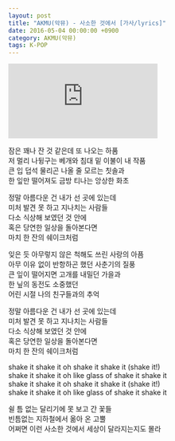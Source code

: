 ```yaml
---
layout: post
title: "AKMU(악뮤) - 사소한 것에서 [가사/lyrics]"
date: 2016-05-04 00:00:00 +0900
category: AKMU(악뮤)
tags: K-POP
---
```


<div class="youtube-iframe-container iframe-16-to-9">
    <iframe src="https://www.youtube.com/embed/fMrhQj3v8fk" title="AKMU(악뮤) - 사소한 것에서" frameborder="0" allow="accelerometer; autoplay; clipboard-write; encrypted-media; gyroscope; picture-in-picture; web-share" allowfullscreen></iframe>
</div>

잠은 꽤나 잔 것 같은데 또 나오는 하품  
저 멀리 나뒹구는 베개와 침대 밑 이불이 내 작품  
큰 입 덥석 물리곤 나올 줄 모르는 칫솔과  
한 잎만 떨어져도 금방 티나는 앙상한 화초

정말 아름다운 건 내가 선 곳에 있는데  
미처 발견 못 하고 지나치는 사람들  
다소 식상해 보였던 것 안에  
혹은 당연한 일상을 돌아본다면  
마치 한 잔의 쉐이크처럼

잊은 듯 아무렇지 않은 척해도 쓰린 사랑의 아픔  
아무 이유 없이 반항하곤 했던 사춘기의 질풍  
큰 잎이 떨어지면 고개를 내밀던 가을과  
한 닢의 동전도 소중했던   
어린 시절 나의 친구들과의 추억 

정말 아름다운 건 내가 선 곳에 있는데  
미처 발견 못 하고 지나치는 사람들  
다소 식상해 보였던 것 안에  
혹은 당연한 일상을 돌아본다면  
마치 한 잔의 쉐이크처럼

shake it shake it oh shake it shake it (shake it!)  
shake it shake it oh like glass of shake it shake it  
shake it shake it oh shake it shake it (shake it!)  
shake it shake it oh like glass of shake it shake it

쉴 틈 없는 달리기에 못 보고 간 꽃들  
빈틈없는 지하철에서 옮아 온 고뿔  
어쩌면 이런 사소한 것에서 세상이 달라지는지도 몰라